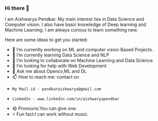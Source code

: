 ### Hi there 👋


I am Aishwarya Pendkar. My main interest lies in Data Science and Computer vision. I also have basic knowledge of Deep learning and Machine Learning. I am always curious to learn something new.

Here are some ideas to get you started:

- 🔭 I’m currently working on ML and computer vision Based Projects.
- 🌱 I’m currently learning Data Science and NLP
- 👯 I’m looking to collaborate on Machine Learning and Data Science
- 🤔 I’m looking for help with Web Development
- 💬 Ask me about Opencv,ML and DL
- 📫 How to reach me: contact on 
-     My Mail-id - pendkaraishwarya@gmail.com
-     LinkedIn - www.linkedin.com/in/aishwaryapendkar

- 😄 Pronouns:You can give one.
- ⚡ Fun fact:I can work without music.

